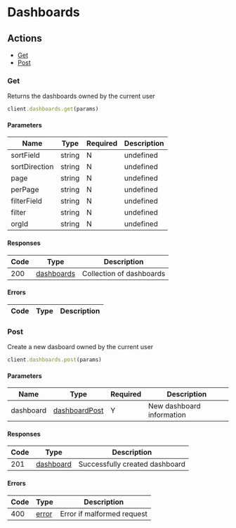 # Dashboards

## Actions

*   [Get](#get)
*   [Post](#post)

### Get

Returns the dashboards owned by the current user

```ruby
client.dashboards.get(params)
```

#### Parameters

| Name | Type | Required | Description |
| ---- | ---- | -------- | ----------- |
| sortField | string | N | undefined |
| sortDirection | string | N | undefined |
| page | string | N | undefined |
| perPage | string | N | undefined |
| filterField | string | N | undefined |
| filter | string | N | undefined |
| orgId | string | N | undefined |

#### Responses

| Code | Type | Description |
| ---- | ---- | ----------- |
| 200 | [dashboards](_schemas.md#dashboards) | Collection of dashboards |

#### Errors

| Code | Type | Description |
| ---- | ---- | ----------- |

### Post

Create a new dasboard owned by the current user

```ruby
client.dashboards.post(params)
```

#### Parameters

| Name | Type | Required | Description |
| ---- | ---- | -------- | ----------- |
| dashboard | [dashboardPost](_schemas.md#dashboardpost) | Y | New dashboard information |

#### Responses

| Code | Type | Description |
| ---- | ---- | ----------- |
| 201 | [dashboard](_schemas.md#dashboard) | Successfully created dashboard |

#### Errors

| Code | Type | Description |
| ---- | ---- | ----------- |
| 400 | [error](_schemas.md#error) | Error if malformed request |
